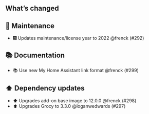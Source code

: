## What’s changed

## 🧰 Maintenance

- 🎆 Updates maintenance/license year to 2022 @frenck (#292)

## 📚 Documentation

- 📚 Use new My Home Assistant link format @frenck (#299)

## ⬆️ Dependency updates

- ⬆️ Upgrades add-on base image to 12.0.0 @frenck (#298)
- ⬆️ Upgrades Grocy to 3.3.0 @loganwedwards (#297)
